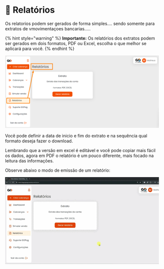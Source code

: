 # 🧾 Relatórios

<!-- Os relatórios gerados pela plataforma da GOPag, oferecem benefícios como decisões assertivas, controle de estoque, conformidade regulatória e análise de desempenho. Eles basicamente são ferramentas essenciais para uma gestão eficiente, se baseando nos dados gerados: -->

Os relatorios podem ser gerados de forma simples.... sendo somente para extratos de vmovimentaçoes bancarias.....


{% hint style="warning" %}
**Importante:** Os relatórios dos extratos podem ser gerados em dois formatos, PDF ou Excel, escolha o que melhor se aplicará para você.
{% endhint %}

![](../assets/prints/relatorios_menu.png)

Você pode definir a data de inicio e fim do extrato e na sequência qual formato deseja fazer o download.

Lembrando que a versão em excel é editável e você pode copiar mais fácil os dados, agora em PDF o relatório é um pouco diferente, mais focado na leitura das informações.

Observe abaixo o modo de emissão de um relatório:

![](../assets/prints/relatorios_menu_gerar.gif)